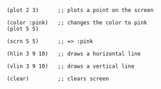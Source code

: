     (plot 2 3)      ;; plots a point on the screen

    (color :pink)   ;; changes the color to pink
    (plot 5 5)

    (scrn 5 5)      ;; => :pink

    (hlin 3 9 10)   ;; draws a horizontal line

    (vlin 3 9 10)   ;; draws a vertical line

    (clear)         ;; clears screen